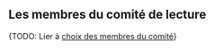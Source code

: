 ## Les membres du comité de lecture

{TODO: Lier à [choix des membres du comité](/apropos/choix_membres)}